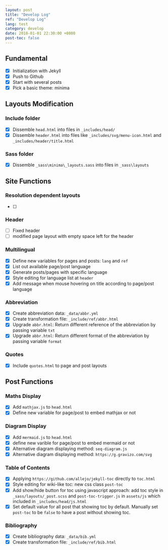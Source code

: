 ```yaml
---
layout: post
title: "Develop Log"
ref: "Develop Log"
lang: test
category: develop
date: 2018-01-01 22:30:00 +0800
post-toc: false
---
```


## Fundamental
- [X] Initialization with Jekyll
- [X] Push to Github
- [X] Start with several posts
- [X] Pick a basic theme: minima

## Layouts Modification
### Include folder
- [X] Dissemble ```head.html``` into files in ```_includes/head/```
- [X] Dissemble ```header.html``` into files like ```_includes/svg/menu-icon.html```
and ```_includes/header/title.html```

### Sass folder
- [X] Dissemble ```_sass\minima\_layouts.sass``` into files in ```_sass\layouts```


## Site Functions
### Resolution dependent layouts
- [ ]

### Header
- [ ] Fixed header
- [ ] modified page layout with empty space left for the header

### Multilingual
- [X] Define new variables for pages and posts: ```lang``` and ```ref```
- [X] List out available page/post language
- [X] Generate posts/pages with specific language
- [X] Style editing for language list at ```header```
- [X] Add message when mouse hovering on title according to page/post language

### Abbreviation
- [X] Create abbreviation data: ```_data/abbr.yml```
- [X] Create transformation file: ```_include/ref/abbr.html```
- [X] Upgrade ```abbr.html```: Return different reference of the abbreviation by
passing variable ```txt```
- [X] Upgrade ```abbr.html```: Return different format of the abbreviation by
passing variable ```format```

### Quotes
- [X] Include ```quotes.html``` to page and post layouts

## Post Functions
### Maths Display
- [X] Add ```mathjax.js``` to ```head.html```
- [X] Define new variable for page/post to embed mathjax or not

### Diagram Display
- [X] Add ```mermaid.js``` to ```head.html```
- [X] define new varible for page/post to embed mermaid or not
- [X] Alternative diagram displaying method: ```seq-diagram.js```
- [X] Alternative diagram displaying method: ```https://g.gravizo.com/svg```

### Table of Contents
- [X] Applying ```https://github.com/allejo/jekyll-toc``` directly to ```toc.html```
- [X] Style editing for wiki-like toc: new css class ```post-toc```
- [X] Add show/hide button for toc using javascript approach: add toc style
in ```_sass/layouts/_post.scss``` and ```post-toc-trigger.js``` in ```assets/js```
which included in ```_includes/head/js.html```
- [X] Set default value for all post that showing toc by default. Manually
set ```post-toc``` to be ```false``` to have a post without showing toc.

### Bibliography
- [X] Create bibliography data: ```_data/bib.yml```
- [X] Create transformation file: ```_include/ref/bib.html```
